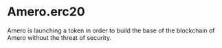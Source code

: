 # Amero.erc20
Amero is launching a token in order to build the base of the blockchain of Amero without the threat of security.
